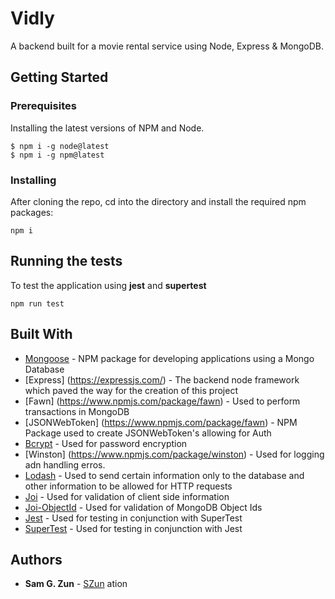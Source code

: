 # Vidly

A backend built for a movie rental service using Node, Express & MongoDB.

## Getting Started

### Prerequisites

Installing the latest versions of NPM and Node.

```
$ npm i -g node@latest
$ npm i -g npm@latest
```

### Installing

After cloning the repo, cd into the directory and install the required npm packages:

```
npm i
```

## Running the tests

To test the application using **jest** and **supertest** 

```
npm run test
```

## Built With

* [Mongoose](https://www.npmjs.com/package/mongoose) - NPM package for developing applications using a Mongo Database
* [Express] (https://expressjs.com/) - The backend node framework which paved the way for the creation of this project
* [Fawn] (https://www.npmjs.com/package/fawn) - Used to perform transactions in MongoDB
* [JSONWebToken] (https://www.npmjs.com/package/fawn) - NPM Package used to create JSONWebToken's allowing for Auth
* [Bcrypt](https://www.npmjs.com/package/bcrypt) - Used for password encryption
* [Winston] (https://www.npmjs.com/package/winston) - Used for logging adn handling erros.
* [Lodash](https://www.npmjs.com/package/lodash) - Used to send certain information only to the database and other information to be allowed for HTTP requests
* [Joi](https://www.npmjs.com/package/joi) - Used for validation of client side information
* [Joi-ObjectId](https://www.npmjs.com/package/joi-objectid) - Used for validation of MongoDB Object Ids
* [Jest](https://jestjs.io/) - Used for testing in conjunction with SuperTest
* [SuperTest](https://www.npmjs.com/package/supertest) - Used for testing in conjunction with Jest

## Authors

* **Sam G. Zun** - [SZun](https://github.com/SZun)
ation